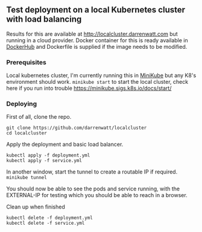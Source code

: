## Test deployment on a local Kubernetes cluster with load balancing

Results for this are available at http://localcluster.darrenwatt.com but running in a cloud provider.
Docker container for this is ready available in [DockerHub](https://hub.docker.com/repository/docker/darrenwatt/localcluster) and Dockerfile is supplied if the image needs to be modified.

### Prerequisites

Local kubernetes cluster, I'm currently running this in [MiniKube](https://minikube.sigs.k8s.io/docs/) but any K8's environment should work.
`minikube start` to start the local cluster, check here if you run into trouble https://minikube.sigs.k8s.io/docs/start/

### Deploying

First of all, clone the repo.
```
git clone https://github.com/darrenwatt/localcluster
cd localcluster
```

Apply the deployment and basic load balancer.
```
kubectl apply -f deployment.yml
kubectl apply -f service.yml
```

In another window, start the tunnel to create a routable IP if required.
`minikube tunnel` 

You should now be able to see the pods and service running, with the EXTERNAL-IP for testing which you should be able to reach in a browser.


Clean up when finished
```
kubectl delete -f deployment.yml
kubectl delete -f service.yml
```
